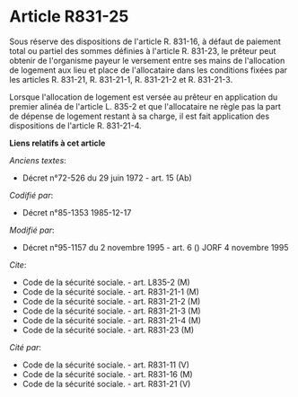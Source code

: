 # Article R831-25

Sous réserve des dispositions de l'article R. 831-16, à défaut de paiement total ou partiel des sommes définies à l'article
R. 831-23, le prêteur peut obtenir de l'organisme payeur le versement entre ses mains de l'allocation de logement aux lieu et
place de l'allocataire dans les conditions fixées par les articles R. 831-21, R. 831-21-1, R. 831-21-2 et R. 831-21-3.

Lorsque l'allocation de logement est versée au prêteur en application du premier alinéa de l'article L. 835-2 et que
l'allocataire ne règle pas la part de dépense de logement restant à sa charge, il est fait application des dispositions de
l'article R. 831-21-4.

**Liens relatifs à cet article**

_Anciens textes_:

  - Décret n°72-526 du 29 juin 1972 - art. 15 (Ab)

_Codifié par_:

  - Décret n°85-1353 1985-12-17

_Modifié par_:

  - Décret n°95-1157 du 2 novembre 1995 - art. 6 () JORF 4 novembre 1995

_Cite_:

  - Code de la sécurité sociale. - art. L835-2 (M)
  - Code de la sécurité sociale. - art. R831-21-1 (M)
  - Code de la sécurité sociale. - art. R831-21-2 (M)
  - Code de la sécurité sociale. - art. R831-21-3 (M)
  - Code de la sécurité sociale. - art. R831-21-4 (M)
  - Code de la sécurité sociale. - art. R831-23 (M)

_Cité par_:

  - Code de la sécurité sociale. - art. R831-11 (V)
  - Code de la sécurité sociale. - art. R831-16 (M)
  - Code de la sécurité sociale. - art. R831-21 (V)
